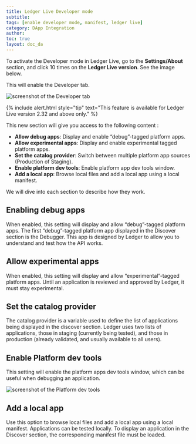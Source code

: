 ```yaml
---
title: Ledger Live Developer mode
subtitle:
tags: [enable developer mode, manifest, ledger live]
category: DApp Integration
author:
toc: true
layout: doc_da
---
```


To activate the Developer mode in Ledger Live, go to the **Settings/About** section, and click 10 times on the **Ledger Live version**. See the image below.

This will enable the Developer tab.

![screenshot of the Developer tab](../images/developer_mode_tab.png "Developer tab")

 <!--  -->
{% include alert.html style="tip" text="This feature is available for Ledger Live version 2.32 and above only." %}
<!--  -->

This new section will give you access to the following content :

- **Allow debug apps**: Display and enable “debug”-tagged platform apps.
- **Allow experimental apps**: Display and enable experimental tagged platform apps.
- **Set the catalog provider**: Switch between multiple platform app sources (Production of Staging).
- **Enable platform dev tools**: Enable platform app dev tools window.
- **Add a local app**: Browse local files and add a local app using a local manifest.

We will dive into each section to describe how they work.

## Enabling debug apps

When enabled, this setting will display and allow “debug”-tagged platform apps.
The first “debug”-tagged platform app displayed in the Discover section is the Debugger. This app is designed by Ledger to allow you to understand and test how the API works.

## Allow experimental apps

When enabled, this setting will display and allow “experimental”-tagged platform apps.
Until an application is reviewed and approved by Ledger, it must stay experimental.

## Set the catalog provider

The catalog provider is a variable used to define the list of applications being displayed in the discover section. Ledger uses two lists of applications, those in staging (currently being tested), and those in production (already validated, and usually available to all users).

## Enable Platform dev tools

This setting will enable the platform apps dev tools window, which can be useful when debugging an application.

![screenshot of the Platform dev tools](../images/platform_dev_tools.png "Developer tools window")

## Add a local app

Use this option to browse local files and add a local app using a local manifest.
Applications can be tested locally.
To display an application in the Discover section, the corresponding manifest file must be loaded.
